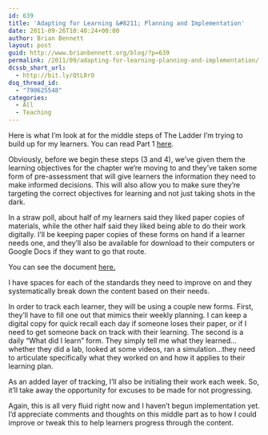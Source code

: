 ```yaml
---
id: 639
title: 'Adapting for Learning &#8211; Planning and Implementation'
date: 2011-09-26T10:40:24+00:00
author: Brian Bennett
layout: post
guid: http://www.brianbennett.org/blog/?p=639
permalink: /2011/09/adapting-for-learning-planning-and-implementation/
dcssb_short_url:
  - http://bit.ly/QtL8rO
dsq_thread_id:
  - "790625548"
categories:
  - All
  - Teaching
---
```

Here is what I&#8217;m look at for the middle steps of The Ladder I&#8217;m trying to build up for my learners. You can read Part 1 [here](http://blog.ohheybrian.com/adapting-for-learning-the-ladder/).

Obviously, before we begin these steps (3 and 4), we&#8217;ve given them the learning objectives for the chapter we&#8217;re moving to and they&#8217;ve taken some form of pre-assessment that will give learners the information they need to make informed decisions. This will also allow you to make sure they&#8217;re targeting the correct objectives for learning and not just taking shots in the dark.

In a straw poll, about half of my learners said they liked paper copies of materials, while the other half said they liked being able to do their work digitally. I&#8217;ll be keeping paper copies of these forms on hand if a learner needs one, and they&#8217;ll also be available for download to their computers or Google Docs if they want to go that route.

You can see the document [here.](https://docs.google.com/document/d/1iW10XIuzoZXN8z28OZjAOJ3m-fhzC1KutSh3IjRQavQ/edit?hl=en_US)

I have spaces for each of the standards they need to improve on and they systematically break down the content based on their needs.

In order to track each learner, they will be using a couple new forms. First, they&#8217;ll have to fill one out that mimics their weekly planning. I can keep a digital copy for quick recall each day if someone loses their paper, or if I need to get someone back on track with their learning. The second is a daily &#8220;What did I learn&#8221; form. They simply tell me what they learned&#8230;whether they did a lab, looked at some videos, ran a simulation&#8230;they need to articulate specifically what they worked on and how it applies to their learning plan.

As an added layer of tracking, I&#8217;ll also be initialing their work each week. So, it&#8217;ll take away the opportunity for excuses to be made for not progressing.

Again, this is all very fluid right now and I haven&#8217;t begun implementation yet. I&#8217;d appreciate comments and thoughts on this middle part as to how I could improve or tweak this to help learners progress through the content.